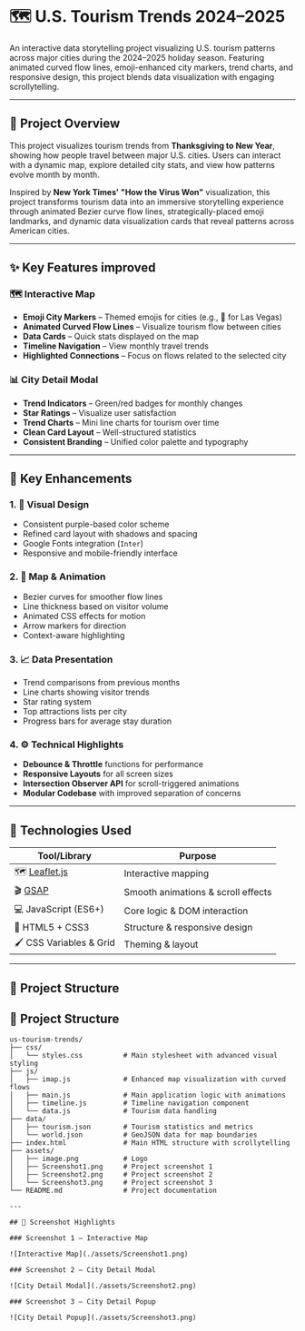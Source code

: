 # 🗺️ U.S. Tourism Trends 2024–2025 

An interactive data storytelling project visualizing U.S. tourism patterns across major cities during the 2024–2025 holiday season. Featuring animated curved flow lines, emoji-enhanced city markers, trend charts, and responsive design, this project blends data visualization with engaging scrollytelling.

---

## 🌟 Project Overview

This project visualizes tourism trends from **Thanksgiving to New Year**, showing how people travel between major U.S. cities. Users can interact with a dynamic map, explore detailed city stats, and view how patterns evolve month by month.

Inspired by **New York Times' "How the Virus Won"** visualization, this project transforms tourism data into an immersive storytelling experience through animated Bezier curve flow lines, strategically-placed emoji landmarks, and dynamic data visualization cards that reveal patterns across American cities.

---

## ✨ Key Features improved

### 🗺️ Interactive Map
- **Emoji City Markers** – Themed emojis for cities (e.g., 🎰 for Las Vegas)
- **Animated Curved Flow Lines** – Visualize tourism flow between cities
- **Data Cards** – Quick stats displayed on the map
- **Timeline Navigation** – View monthly travel trends
- **Highlighted Connections** – Focus on flows related to the selected city

### 📊 City Detail Modal
- **Trend Indicators** – Green/red badges for monthly changes
- **Star Ratings** – Visualize user satisfaction
- **Trend Charts** – Mini line charts for tourism over time
- **Clean Card Layout** – Well-structured statistics
- **Consistent Branding** – Unified color palette and typography

---

## 🔄 Key Enhancements

### 1. 🎨 Visual Design
- Consistent purple-based color scheme
- Refined card layout with shadows and spacing
- Google Fonts integration (`Inter`)
- Responsive and mobile-friendly interface

### 2. 🧭 Map & Animation
- Bezier curves for smoother flow lines  
- Line thickness based on visitor volume  
- Animated CSS effects for motion  
- Arrow markers for direction  
- Context-aware highlighting  

### 3. 📈 Data Presentation
- Trend comparisons from previous months  
- Line charts showing visitor trends  
- Star rating system  
- Top attractions lists per city  
- Progress bars for average stay duration  

### 4. ⚙️ Technical Highlights
- **Debounce & Throttle** functions for performance
- **Responsive Layouts** for all screen sizes
- **Intersection Observer API** for scroll-triggered animations
- **Modular Codebase** with improved separation of concerns

---

## 🧩 Technologies Used

| Tool/Library | Purpose |
|--------------|---------|
| 🗺️ [Leaflet.js](https://leafletjs.com) | Interactive mapping |
| 🎬 [GSAP](https://greensock.com/gsap/) | Smooth animations & scroll effects |
| 💻 JavaScript (ES6+) | Core logic & DOM interaction |
| 🎨 HTML5 + CSS3 | Structure & responsive design |
| 🖌️ CSS Variables & Grid | Theming & layout |

---

## 📂 Project Structure

## 📁 Project Structure

```text
us-tourism-trends/
├── css/
│   └── styles.css          # Main stylesheet with advanced visual styling
├── js/
│   ├── imap.js             # Enhanced map visualization with curved flows
│   ├── main.js             # Main application logic with animations
│   ├── timeline.js         # Timeline navigation component
│   └── data.js             # Tourism data handling
├── data/
│   ├── tourism.json        # Tourism statistics and metrics
│   └── world.json          # GeoJSON data for map boundaries
├── index.html              # Main HTML structure with scrollytelling
├── assets/
│   ├── image.png           # Logo
│   ├── Screenshot1.png     # Project screenshot 1
│   ├── Screenshot2.png     # Project screenshot 2
│   └── Screenshot3.png     # Project screenshot 3
└── README.md               # Project documentation

---

## 📸 Screenshot Highlights

### Screenshot 1 – Interactive Map

![Interactive Map](./assets/Screenshot1.png)

### Screenshot 2 – City Detail Modal

![City Detail Modal](./assets/Screenshot2.png)

### Screenshot 3 – City Detail Popup

![City Detail Popup](./assets/Screenshot3.png)

